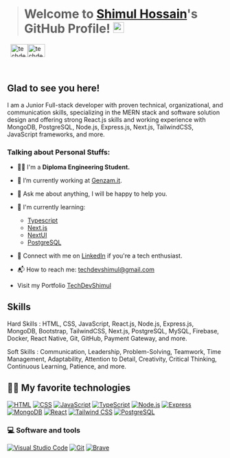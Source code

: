 > # Welcome to [Shimul Hossain](https://techdevshimul.vercel.app/)'s GitHub Profile! <a href="https://techdevshimul.vercel.app/"><img src="https://media.giphy.com/media/hvRJCLFzcasrR4ia7z/giphy.gif"  width="25px"></a>

&nbsp;
<a  href="https://www.linkedin.com/in/techdevshimul/" target="_blank"><img  align="center"  src="https://raw.githubusercontent.com/rahuldkjain/github-profile-readme-generator/master/src/images/icons/Social/linked-in-alt.svg"  alt="techdevshimul"  height="30"  width="40"  /></a><a  href="https://www.facebook.com/techdevshimul/"  target="_blank"><img  align="center"  src="https://raw.githubusercontent.com/rahuldkjain/github-profile-readme-generator/master/src/images/icons/Social/facebook.svg"  alt="techdevshimul"  height="30"  width="40"  /></a>

&nbsp;

## Glad to see you here!

I am a Junior Full-stack developer with proven technical, organizational, and communication skills, specializing in the MERN stack and software solution design and offering strong React.js skills and working experience with MongoDB, PostgreSQL, Node.js, Express.js, Next.js, TailwindCSS, JavaScript frameworks, and more.

### Talking about Personal Stuffs:

- 👨‍🎓 I'm a **Diploma Engineering Student.**

- 🔭 I’m currently working at [Genzam.it](https://www.genzam.it/).

- 💬 Ask me about anything, I will be happy to help you.

- 🌱 I'm currently learning:

  - [Typescript](https://www.typescriptlang.org/)
  - [Next.js](https://nextjs.org/)
  - [NextUI](https://nextui.org/)
  - [PostgreSQL](https://www.postgresql.org/)

- 👯 Connect with me on [LinkedIn](https://www.linkedin.com/in/techdevshimul/) if you're a tech enthusiast.

- 📬 How to reach me: [techdevshimul@gmail.com](mailto:techdevshimul@gmail.com)
- Visit my Portfolio [TechDevShimul](https://techdevshimul.vercel.app/)

## Skills

Hard Skills :
HTML, CSS, JavaScript, React.js, Node.js, Express.js, MongoDB, Bootstrap, TailwindCSS, Next.js, PostgreSQL, MySQL, Firebase, Docker, React Native, Git, GitHub, Payment Gateway, and more.

Soft Skills :
Communication, Leadership, Problem-Solving, Teamwork, Time Management, Adaptability, Attention to Detail, Creativity, Critical Thinking, Continuous Learning, Patience, and more.

## 👨‍💻 My favorite technologies

<p>

<a  href="#"><img  alt="HTML"  src="https://img.shields.io/badge/HTML-E34F26.svg?logo=html5&logoColor=white"></a> <a href="#"><img alt="CSS"  src="https://img.shields.io/badge/CSS-1572B6.svg?logo=css3&logoColor=white"></a> <a  href="#"><img  alt="JavaScript"  src="https://shields.io/badge/TypeScript-3178C6?logo=TypeScript&logoColor=FFF&style=flat-square"></a> <a  href="#"><img  alt="TypeScript"  src="https://img.shields.io/badge/JavaScript-F7DF1E.svg?logo=javascript&logoColor=black"></a> <a  href="#"><img  alt="Node.js"  src="https://img.shields.io/badge/Node.js-339933?logo=Node.js&logoColor=white"></a> <a  href="#"><img  alt="Express"  src="https://img.shields.io/badge/Express.js-000000?logo=express&logoColor=fff&style=flat"></a> <a  href="#"><img  alt="MongoDB"  src="https://img.shields.io/badge/-MongoDB-4DB33D?style=flat&logo=mongodb&logoColor=FFFFFF"></a> <a  href="#"><img  alt="React"  src="https://img.shields.io/badge/-ReactJs-61DAFB?logo=react"></a> <a  href="#"><img  alt="Tailwind CSS"  src="https://img.shields.io/badge/tailwindcss-0F172A?&logo=tailwindcss"></a> <a  href="#"><img  alt="PostgreSQL"  src="https://img.shields.io/badge/PostgreSQL-316192?logo=postgresql&logoColor=white"></a>

</p>

### 💻 Software and tools

<p>

<a  href="#"><img  alt="Visual Studio Code"  src="https://img.shields.io/badge/Visual%20Studio%20Code-0078d7.svg?logo=visual-studio-code&logoColor=white"></a> <a  href="#"><img  alt="Git"  src="https://img.shields.io/badge/Git-F05033.svg?logo=git&logoColor=white"></a> <a  href="#"><img  alt="Brave"  src="https://img.shields.io/badge/-Brave-FB542B?logo=brave&logoColor=white"></a>

</p>
